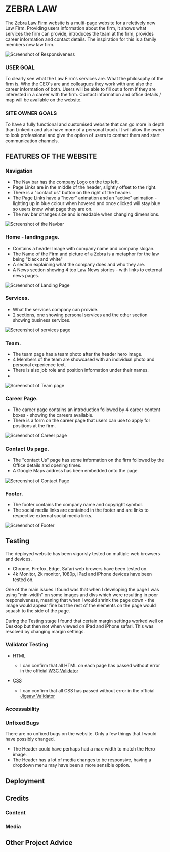 # ZEBRA LAW   

The [Zebra Law Firm](https://cniblock.github.io/Project_1/index.html) website is a multi-page website for a reletively new Law Firm.
Providing users information about the firm, it shows what services the firm can provide, introduces the team at the firm, provides career information and contact details.
The inspiration for this is a family members new law firm.

![Screenshot of Responsiveness](readme-images/responsive.jpg)

### USER GOAL
To clearly see what the Law Firm's services are.
What the philosophy of the firm is.
Who the CEO's are and colleagues they work with and also the career information of both.
Users will be able to fill out a form if they are interested in a career with the firm.
Contact information and office details / map will be available on the website.

### SITE OWNER GOALS
To have a fully functional and customised website that can go more in depth than Linkedin and also have more of a personal touch.
It will allow the owner to look professional and give the option of users to contact them and start communication channels.

## FEATURES OF THE WEBSITE

### Navigation

* The Nav bar has the company Logo on the top left.
* Page Links are in the middle of the header, slightly offset to the right.
* There is a "contact us" button on the right of the header.
* The Page Links have a "hover" animation and an "active" animation - lighting up in blue colour when hovered and once clicked will stay blue so users know what page they are on.
* The nav bar changes size and is readable when changing dimensions.

![Screenshot of the Navbar](readme-images/navabr.jpg)

### Home - landing page.

* Contains a header Image with company name and company slogan.
* The Name of the Firm and picture of a Zebra is a metaphor for the law being "black and white"
* A section explaining what the company does and who they are.
* A News section showing 4 top Law News stories - with links to external news pages.

![Screenshot of Landing Page](readme-images/landingpage.jpg)

### Services. 

* What the services company can provide.
* 2 sections, one showing personal services and the other section showing business services. 

![Screenshot of services page](readme-images/services-readme.jpg)

### Team.

* The team page has a team photo after the header hero image.
* 4 Members of the team are showcased with an individual photo and personal experience text.
* There is also job role and position information under their names.
* 
![Screenshot of Team page](readme-images/team-readme.jpg)

### Career Page. 

* The career page contains an introduction followed by 4 career content boxes - showing the careers available.
* There is a form on the career page that users can use to apply for positions at the firm.

![Screenshot of Career page](readme-images/career-readme.jpg)

### Contact Us page.

* The "contact Us" page has some information on the firm followed by the Office details and opening times.
* A Google Maps address has been embedded onto the page.

![Screenshot of Contact Page](readme-images/contact-readme.jpg)

### Footer.

* The footer contains the company name and copyright symbol.
* The social media links are contained in the footer and are links to respective external social media links.

![Screenshot of Footer](readme-images/footer-readme.jpg)

## Testing

The deployed website has been vigorisly tested on multiple web browsers and devices.

* Chrome, Firefox, Edge, Safari web browers have been tested on.
* 4k Monitor, 2k monitor, 1080p, iPad and iPhone devices have been tested on.

One of the main issues I found was that when I developing the page I was using "min-width" on some images and divs which were resulting in poor responsiveness, meaning that when I would shrink the page down - the image would appear fine but the rest of the elements on the page would squash to the side of the page.

During the Testing stage I found that certain margin settings worked well on Desktop but then not when viewed on iPad and iPhone safari. This was resolved by changing margin settings.

### Validator Testing

* HTML
  *  I can confirm that all HTML on each page has passed without error in the official [W3C Validator](https://validator.w3.org/#validate_by_input)

* CSS
  *  I can confirm that all CSS has passed without error in the official [Jigsaw Validator](https://jigsaw.w3.org/css-validator/#validate_by_input)

### Accessability 

### Unfixed Bugs

There are no unfixed bugs on the website. Only a few things that I would have possibly changed.

* The Header could have perhaps had a max-width to match the Hero image.
* The Header has a lot of media changes to be responsive, having a dropdown menu may have been a more sensible option.

## Deployment

## Credits

### Content

### Media

## Other Project Advice